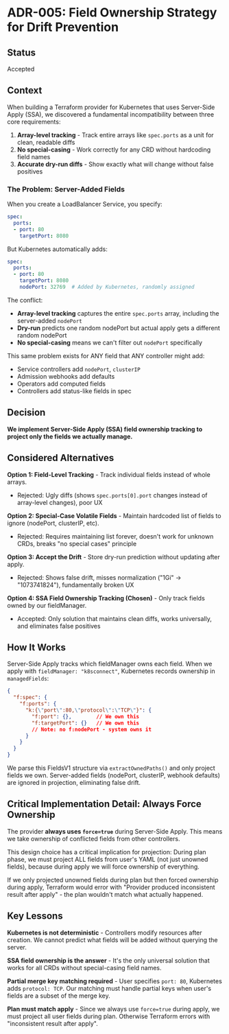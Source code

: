 # ADR-005: Field Ownership Strategy for Drift Prevention

## Status
Accepted

## Context

When building a Terraform provider for Kubernetes that uses Server-Side Apply (SSA), we discovered a fundamental incompatibility between three core requirements:

1. **Array-level tracking** - Track entire arrays like `spec.ports` as a unit for clean, readable diffs
2. **No special-casing** - Work correctly for any CRD without hardcoding field names
3. **Accurate dry-run diffs** - Show exactly what will change without false positives

### The Problem: Server-Added Fields

When you create a LoadBalancer Service, you specify:
```yaml
spec:
  ports:
  - port: 80
    targetPort: 8080
```

But Kubernetes automatically adds:
```yaml
spec:
  ports:
  - port: 80
    targetPort: 8080
    nodePort: 32769  # Added by Kubernetes, randomly assigned
```

The conflict:
- **Array-level tracking** captures the entire `spec.ports` array, including the server-added `nodePort`
- **Dry-run** predicts one random nodePort but actual apply gets a different random nodePort
- **No special-casing** means we can't filter out `nodePort` specifically

This same problem exists for ANY field that ANY controller might add:
- Service controllers add `nodePort`, `clusterIP`
- Admission webhooks add defaults
- Operators add computed fields
- Controllers add status-like fields in spec

## Decision

**We implement Server-Side Apply (SSA) field ownership tracking to project only the fields we actually manage.**

## Considered Alternatives

**Option 1: Field-Level Tracking** - Track individual fields instead of whole arrays.
- Rejected: Ugly diffs (shows `spec.ports[0].port` changes instead of array-level changes), poor UX

**Option 2: Special-Case Volatile Fields** - Maintain hardcoded list of fields to ignore (nodePort, clusterIP, etc).
- Rejected: Requires maintaining list forever, doesn't work for unknown CRDs, breaks "no special cases" principle

**Option 3: Accept the Drift** - Store dry-run prediction without updating after apply.
- Rejected: Shows false drift, misses normalization ("1Gi" → "1073741824"), fundamentally broken UX

**Option 4: SSA Field Ownership Tracking (Chosen)** - Only track fields owned by our fieldManager.
- Accepted: Only solution that maintains clean diffs, works universally, and eliminates false positives

## How It Works

Server-Side Apply tracks which fieldManager owns each field. When we apply with `fieldManager: "k8sconnect"`, Kubernetes records ownership in `managedFields`:

```json
{
  "f:spec": {
    "f:ports": {
      "k:{\"port\":80,\"protocol\":\"TCP\"}": {
        "f:port": {},        // We own this
        "f:targetPort": {}   // We own this
        // Note: no f:nodePort - system owns it
      }
    }
  }
}
```

We parse this FieldsV1 structure via `extractOwnedPaths()` and only project fields we own. Server-added fields (nodePort, clusterIP, webhook defaults) are ignored in projection, eliminating false drift.

## Critical Implementation Detail: Always Force Ownership

The provider **always uses `force=true`** during Server-Side Apply. This means we take ownership of conflicted fields from other controllers.

This design choice has a critical implication for projection: During plan phase, we must project ALL fields from user's YAML (not just unowned fields), because during apply we will force ownership of everything.

If we only projected unowned fields during plan but then forced ownership during apply, Terraform would error with "Provider produced inconsistent result after apply" - the plan wouldn't match what actually happened.

## Key Lessons

**Kubernetes is not deterministic** - Controllers modify resources after creation. We cannot predict what fields will be added without querying the server.

**SSA field ownership is the answer** - It's the only universal solution that works for all CRDs without special-casing field names.

**Partial merge key matching required** - User specifies `port: 80`, Kubernetes adds `protocol: TCP`. Our matching must handle partial keys when user's fields are a subset of the merge key.

**Plan must match apply** - Since we always use `force=true` during apply, we must project all user fields during plan. Otherwise Terraform errors with "inconsistent result after apply".
